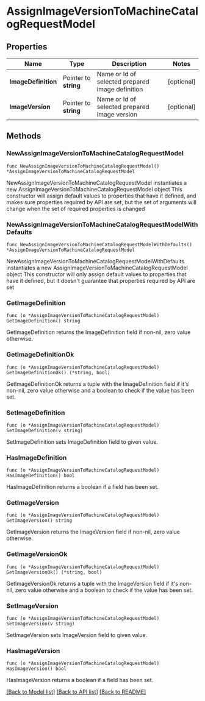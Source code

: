 # AssignImageVersionToMachineCatalogRequestModel

## Properties

Name | Type | Description | Notes
------------ | ------------- | ------------- | -------------
**ImageDefinition** | Pointer to **string** | Name or Id of selected prepared image definition | [optional] 
**ImageVersion** | Pointer to **string** | Name or Id of selected prepared image version | [optional] 

## Methods

### NewAssignImageVersionToMachineCatalogRequestModel

`func NewAssignImageVersionToMachineCatalogRequestModel() *AssignImageVersionToMachineCatalogRequestModel`

NewAssignImageVersionToMachineCatalogRequestModel instantiates a new AssignImageVersionToMachineCatalogRequestModel object
This constructor will assign default values to properties that have it defined,
and makes sure properties required by API are set, but the set of arguments
will change when the set of required properties is changed

### NewAssignImageVersionToMachineCatalogRequestModelWithDefaults

`func NewAssignImageVersionToMachineCatalogRequestModelWithDefaults() *AssignImageVersionToMachineCatalogRequestModel`

NewAssignImageVersionToMachineCatalogRequestModelWithDefaults instantiates a new AssignImageVersionToMachineCatalogRequestModel object
This constructor will only assign default values to properties that have it defined,
but it doesn't guarantee that properties required by API are set

### GetImageDefinition

`func (o *AssignImageVersionToMachineCatalogRequestModel) GetImageDefinition() string`

GetImageDefinition returns the ImageDefinition field if non-nil, zero value otherwise.

### GetImageDefinitionOk

`func (o *AssignImageVersionToMachineCatalogRequestModel) GetImageDefinitionOk() (*string, bool)`

GetImageDefinitionOk returns a tuple with the ImageDefinition field if it's non-nil, zero value otherwise
and a boolean to check if the value has been set.

### SetImageDefinition

`func (o *AssignImageVersionToMachineCatalogRequestModel) SetImageDefinition(v string)`

SetImageDefinition sets ImageDefinition field to given value.

### HasImageDefinition

`func (o *AssignImageVersionToMachineCatalogRequestModel) HasImageDefinition() bool`

HasImageDefinition returns a boolean if a field has been set.

### GetImageVersion

`func (o *AssignImageVersionToMachineCatalogRequestModel) GetImageVersion() string`

GetImageVersion returns the ImageVersion field if non-nil, zero value otherwise.

### GetImageVersionOk

`func (o *AssignImageVersionToMachineCatalogRequestModel) GetImageVersionOk() (*string, bool)`

GetImageVersionOk returns a tuple with the ImageVersion field if it's non-nil, zero value otherwise
and a boolean to check if the value has been set.

### SetImageVersion

`func (o *AssignImageVersionToMachineCatalogRequestModel) SetImageVersion(v string)`

SetImageVersion sets ImageVersion field to given value.

### HasImageVersion

`func (o *AssignImageVersionToMachineCatalogRequestModel) HasImageVersion() bool`

HasImageVersion returns a boolean if a field has been set.


[[Back to Model list]](../README.md#documentation-for-models) [[Back to API list]](../README.md#documentation-for-api-endpoints) [[Back to README]](../README.md)


